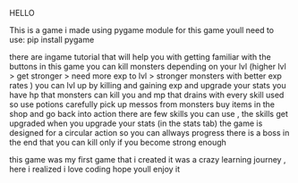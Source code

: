 HELLO
<!-- how to use -->
This is a game i made using pygame module
for this game youll need to use: pip install pygame

<!-- about -->
there are ingame tutorial that will help you with getting familiar with the buttons
in this game you can kill monsters depending on your lvl (higher lvl > get stronger > need more exp to lvl > stronger monsters with better exp rates )
you can lvl up by killing and gaining exp and upgrade your stats
you have hp that monsters can kill you and mp that drains with every skill used so use potions carefully
pick up messos from monsters buy items in the shop and go back into action
there are few skills you can use , the skills get upgraded when you upgrade your stats (in the stats tab)
the game is designed for a circular action so you can allways progress
there is a boss in the end that you can kill only if you become strong enough 

<!-- personal -->
this game was my first game that i created it was a crazy learning journey , here i realized i love coding
hope youll enjoy it
